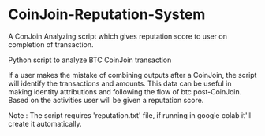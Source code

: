 # CoinJoin-Reputation-System
A ConJoin Analyzing script which gives reputation score to user on completion of transaction. 

Python script to analyze BTC CoinJoin transaction

If a user makes the mistake of combining outputs after a CoinJoin, the script will identify the transactions and amounts. This data can be useful in making identity attributions and following the flow of btc post-CoinJoin. Based on the activities user will be given a reputation score. 


Note : The script requires 'reputation.txt' file, if running in google colab it'll create it automatically. 
